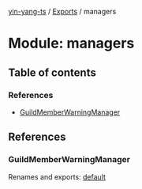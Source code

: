 [yin-yang-ts](../README.md) / [Exports](../modules.md) / managers

# Module: managers

## Table of contents

### References

- [GuildMemberWarningManager](managers.md#guildmemberwarningmanager)

## References

### GuildMemberWarningManager

Renames and exports: [default](../classes/managers_guildmemberwarningmanager.default.md)

